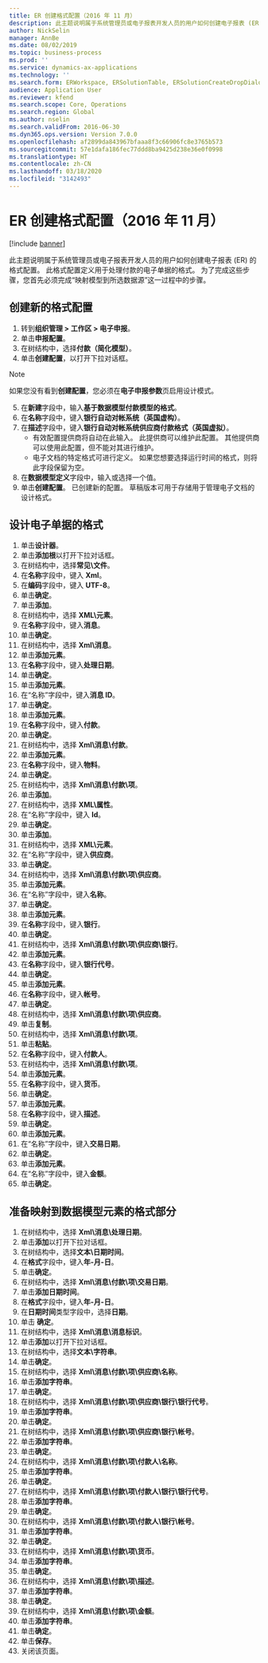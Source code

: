 ```yaml
---
title: ER 创建格式配置（2016 年 11 月）
description: 此主题说明属于系统管理员或电子报表开发人员的用户如何创建电子报表 (ER) 的格式配置。
author: NickSelin
manager: AnnBe
ms.date: 08/02/2019
ms.topic: business-process
ms.prod: ''
ms.service: dynamics-ax-applications
ms.technology: ''
ms.search.form: ERWorkspace, ERSolutionTable, ERSolutionCreateDropDialog, EROperationDesigner, ERComponentTypeDropDialog
audience: Application User
ms.reviewer: kfend
ms.search.scope: Core, Operations
ms.search.region: Global
ms.author: nselin
ms.search.validFrom: 2016-06-30
ms.dyn365.ops.version: Version 7.0.0
ms.openlocfilehash: af2899da843967bfaaa8f3c66906fc8e3765b573
ms.sourcegitcommit: 57e1dafa186fec77ddd8ba9425d238e36e0f0998
ms.translationtype: HT
ms.contentlocale: zh-CN
ms.lasthandoff: 03/18/2020
ms.locfileid: "3142493"
---
```

# <a name="er-create-a-format-configuration-november-2016"></a>ER 创建格式配置（2016 年 11 月）

[!include [banner](../../includes/banner.md)]

此主题说明属于系统管理员或电子报表开发人员的用户如何创建电子报表 (ER) 的格式配置。 此格式配置定义用于处理付款的电子单据的格式。 为了完成这些步骤，您首先必须完成“映射模型到所选数据源”这一过程中的步骤。


## <a name="create-a-new-format-configuration"></a>创建新的格式配置
1. 转到**组织管理 > 工作区 > 电子申报**。
2. 单击**申报配置**。
3. 在树结构中，选择**付款（简化模型）**。
4. 单击**创建配置**，以打开下拉对话框。

 > [!NOTE]
 > 如果您没有看到**创建配置**，您必须在**电子申报参数**页启用设计模式。 
 
5. 在**新建**字段中，输入**基于数据模型付款模型的格式**。
6. 在**名称**字段中，键入**银行自动对帐系统（英国虚构）**。
7. 在**描述**字段中，键入**银行自动对帐系统供应商付款格式（英国虚拟）**。
    * 有效配置提供商将自动在此输入。 此提供商可以维护此配置。 其他提供商可以使用此配置，但不能对其进行维护。  
    * 电子文档的特定格式可进行定义。 如果您想要选择运行时间的格式，则将此字段保留为空。  
8. 在**数据模型定义**字段中，输入或选择一个值。
9. 单击**创建配置**。 已创建新的配置。 草稿版本可用于存储用于管理电子文档的设计格式。  

## <a name="design-the-format-of-an-electronic-document"></a>设计电子单据的格式
1. 单击**设计器**。
2. 单击**添加根**以打开下拉对话框。
3. 在树结构中，选择**常见\文件**。
4. 在**名称**字段中，键入 **Xml**。
5. 在**编码**字段中，键入 **UTF-8**。
6. 单击**确定**。
7. 单击**添加**。
8. 在树结构中，选择 **XML\元素**。
9. 在**名称**字段中，键入**消息**。
10. 单击**确定**。
11. 在树结构中，选择 **Xml\消息**。
12. 单击**添加元素**。
13. 在**名称**字段中，键入**处理日期**。
14. 单击**确定**。
15. 单击**添加元素**。
16. 在“名称”字段中，键入**消息 ID**。
17. 单击**确定**。
18. 单击**添加元素**。
19. 在**名称**字段中，键入**付款**。
20. 单击**确定**。
21. 在树结构中，选择 **Xml\消息\付款**。
22. 单击**添加元素**。
23. 在**名称**字段中，键入**物料**。
24. 单击**确定**。
25. 在树结构中，选择 **Xml\消息\付款\项**。
26. 单击**添加**。
27. 在树结构中，选择 **XML\属性**。
28. 在“名称”字段中，键入 **Id**。
29. 单击**确定**。
30. 单击**添加**。
31. 在树结构中，选择 **XML\元素**。
32. 在“名称”字段中，键入**供应商**。
33. 单击**确定**。
34. 在树结构中，选择 **Xml\消息\付款\项\供应商**。
35. 单击**添加元素**。
36. 在“名称”字段中，键入**名称**。
37. 单击**确定**。
38. 单击**添加元素**。
39. 在**名称**字段中，键入**银行**。
40. 单击**确定**。
41. 在树结构中，选择 **Xml\消息\付款\项\供应商\银行**。
42. 单击**添加元素**。
43. 在**名称**字段中，键入**银行代号**。
44. 单击**确定**。
45. 单击**添加元素**。
46. 在**名称**字段中，键入**帐号**。
47. 单击**确定**。
48. 在树结构中，选择 **Xml\消息\付款\项\供应商**。
49. 单击**复制**。
50. 在树结构中，选择 **Xml\消息\付款\项**。
51. 单击**粘贴**。
52. 在**名称**字段中，键入**付款人**。
53. 在树结构中，选择 **Xml\消息\付款\项**。
54. 单击**添加元素**。
55. 在**名称**字段中，键入**货币**。
56. 单击**确定**。
57. 单击**添加元素**。
58. 在**名称**字段中，键入**描述**。
59. 单击**确定**。
60. 单击**添加元素**。
61. 在“名称”字段中，键入**交易日期**。
62. 单击**确定**。
63. 单击**添加元素**。
64. 在“名称”字段中，键入**金额**。
65. 单击**确定**。

## <a name="prepare-format-components-for-mapping-to-data-model-elements"></a>准备映射到数据模型元素的格式部分
1. 在树结构中，选择 **Xml\消息\处理日期**。
2. 单击**添加**以打开下拉对话框。
3. 在树结构中，选择**文本\日期时间**。
4. 在**格式**字段中，键入**年-月-日**。
5. 单击**确定**。
6. 在树结构中，选择 **Xml\消息\付款\项\交易日期**。
7. 单击**添加日期时间**。
8. 在**格式**字段中，键入**年-月-日**。
9. 在**日期时间**类型字段中，选择**日期**。
10. 单击 **确定**。
11. 在树结构中，选择 **Xml\消息\消息标识**。
12. 单击**添加**以打开下拉对话框。
13. 在树结构中，选择**文本\字符串**。
14. 单击**确定**。
15. 在树结构中，选择 **Xml\消息\付款\项\供应商\名称**。
16. 单击**添加字符串**。
17. 单击**确定**。
18. 在树结构中，选择 **Xml\消息\付款\项\供应商\银行\银行代号**。
19. 单击**添加字符串**。
20. 单击**确定**。
21. 在树结构中，选择 **Xml\消息\付款\项\供应商\银行\帐号**。
22. 单击**添加字符串**。
23. 单击**确定**。
24. 在树结构中，选择 **Xml\消息\付款\项\付款人\名称**。
25. 单击**添加字符串**。
26. 单击**确定**。
27. 在树结构中，选择 **Xml\消息\付款\项\付款人\银行\银行代号**。
28. 单击**添加字符串**。
29. 单击**确定**。
30. 在树结构中，选择 **Xml\消息\付款\项\付款人\银行\帐号**。
31. 单击**添加字符串**。
32. 单击**确定**。
33. 在树结构中，选择 **Xml\消息\付款\项\货币**。
34. 单击**添加字符串**。
35. 单击**确定**。
36. 在树结构中，选择 **Xml\消息\付款\项\描述**。
37. 单击**添加字符串**。
38. 单击**确定**。
39. 在树结构中，选择 **Xml\消息\付款\项\金额**。
40. 单击**添加字符串**。
41. 单击**确定**。
42. 单击**保存**。
43. 关闭该页面。

